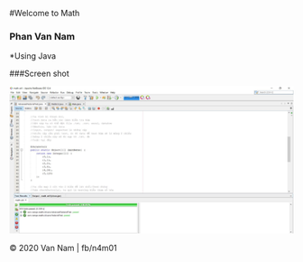 #Welcome to Math

### Phan Van Nam
*Using Java

###Screen shot

![JUnit with TDD](https://github.com/pvnamm10/math-util/blob/main/images/math-util-intro.JPG)

© 2020 Van Nam | fb/n4m01
